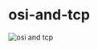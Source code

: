 # osi-and-tcp
![osi and tcp](https://github.com/user-attachments/assets/0dd8045f-ce0a-4208-88a6-0ec7ade8282c)

